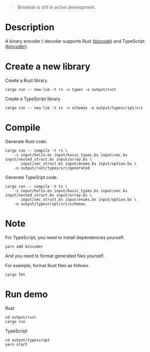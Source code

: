 > Binserde is still in active development.

# Description

A binary encoder / decoder supports Rust ([bincode](https://github.com/felicityin/bincode-macro)) and TypeScript ([bincoder](https://github.com/felicityin/bincoder)).

# Create a new library

Create a Rust library.

```
cargo run -- new-lib -t rs -n types -o output/rust
```

Create a TypeScript library.

```
cargo run -- new-lib -t ts -n schemas -o output/typescript/src
```

# Compile

Generate Rust code.

```
cargo run -- compile -t rs \
    -i input/hello.bs input/basic_types.bs input/vec.bs input/nested_struct.bs input/array.bs \
       input/vec_struct.bs input/enums.bs input/option.bs \
    -o output/rust/types/src/generated
```

Generate TypeSript code.

```
cargo run -- compile -t ts \
    -i input/hello.bs input/basic_types.bs input/vec.bs input/nested_struct.bs input/array.bs \
       input/vec_struct.bs input/enums.bs input/option.bs \
    -o output/typescript/src/schemas
```

# Note

For TypeScript, you need to install dependencies yourself.

```
yarn add bincoder
```

And you need to format generated files yourself.

For example, format Rust files as follows.

```
cargo fmt
```

# Run demo

Rust

```
cd output/rust
cargo run
```

TypeScript

```
cd output/typescript
yarn start
```
